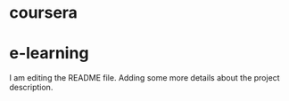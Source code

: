 # coursera
# e-learning
I am editing the README file. Adding some more details about the project description.
